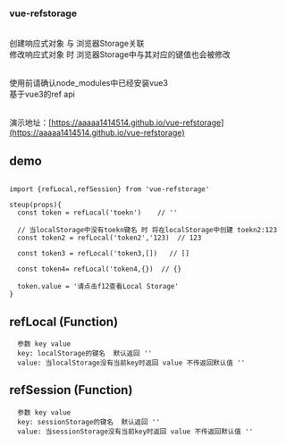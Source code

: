### vue-refstorage
<br>创建响应式对象 与 浏览器Storage关联 
<br>修改响应式对象 时 浏览器Storage中与其对应的键值也会被修改

<br>使用前请确认node_modules中已经安装vue3
<br>基于vue3的ref api

<br>演示地址：[https://aaaaa1414514.github.io/vue-refstorage](https://aaaaa1414514.github.io/vue-refstorage)
## demo
```

import {refLocal,refSession} from 'vue-refstorage'

steup(props){
  const token = refLocal('toekn')    // ''
  
  // 当localStorage中没有toekn键名 时 将在localStorage中创建 toekn2:123
  const token2 = refLocal('token2','123)  // 123
  
  const token3 = refLocal('token3,[])   // []

  const token4= refLocal('token4,{})  // {}
  
  token.value = '请点击f12查看Local Storage'
}
```

## refLocal  (Function)
```
  参数 key value
  key: localStorage的键名  默认返回 ''
  value: 当localStorage没有当前key时返回 value 不传返回默认值 ''
```
       
## refSession (Function)
```
  参数 key value
  key: sessionStorage的键名  默认返回 ''
  value: 当sessionStorage没有当前key时返回 value 不传返回默认值 ''
```

